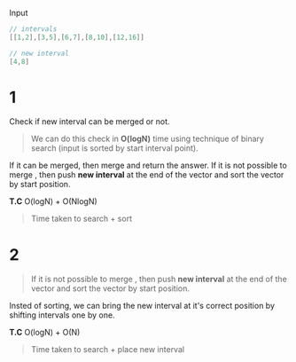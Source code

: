 Input
```cpp
// intervals
[[1,2],[3,5],[6,7],[8,10],[12,16]]

// new interval
[4,8]
```
# 1
Check if new interval can be merged or not.
> We can do this check in **O(logN)** time using technique of binary search (input is sorted by start interval point).
> 
If it can be merged, then merge and return the answer.
If it is not possible to merge , then push **new interval** at the end of the vector and sort the vector by start position.

**T.C** O(logN) + O(NlogN)
> Time taken to search  +  sort
# 2
>If it is not possible to merge , then push **new interval** at the end of the vector and sort the vector by start position.

Insted of sorting, we can bring the new interval at it's correct position by shifting intervals one by one.

**T.C** O(logN) + O(N)
> Time taken to search  +  place new interval
